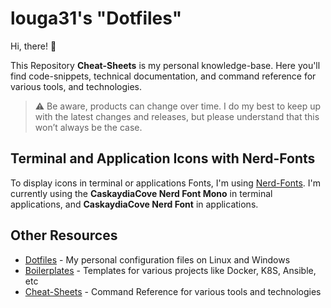 # louga31's "Dotfiles"

Hi, there! 👋

This Repository **Cheat-Sheets** is my personal knowledge-base. Here you'll find code-snippets, technical documentation, and command reference for various tools, and technologies.

> :warning: Be aware, products can change over time. I do my best to keep up with the latest changes and releases, but please understand that this won’t always be the case.

## Terminal and Application Icons with Nerd-Fonts

To display icons in terminal or applications Fonts, I'm using [Nerd-Fonts](https://www.nerdfonts.com). I'm currently using the **CaskaydiaCove Nerd Font Mono** in terminal applications, and **CaskaydiaCove Nerd Font** in applications.


## Other Resources

- [Dotfiles](https://github.com/louga31/dotfiles) - My personal configuration files on Linux and Windows
- [Boilerplates](https://github.com/louga31/boilerplates) - Templates for various projects like Docker, K8S, Ansible, etc
- [Cheat-Sheets](https://github.com/louga31/cheat-sheets) - Command Reference for various tools and technologies
